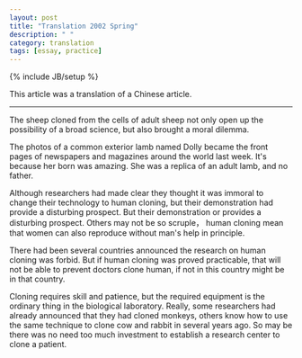 ```yaml
---
layout: post
title: "Translation 2002 Spring"
description: " "
category: translation
tags: [essay, practice]
---
```

{% include JB/setup %}

This article was a translation of a Chinese article. 

---

The sheep cloned from the cells of adult sheep not only open up the possibility of a broad science, but also brought a moral dilemma. 

The photos of a common exterior lamb named Dolly became the front pages of newspapers and magazines around the world last week. It's because her born was amazing.  She was a replica of an adult lamb, and no father.

Although researchers had made clear they thought it was immoral to change their technology to human cloning, but their demonstration had provide a disturbing prospect. But their demonstration or provides a disturbing prospect. Others may not be so scruple， human cloning mean that women can also reproduce without man's help in principle. 

There had been several countries announced the research on human cloning was forbid. But if human cloning was proved practicable, that will not be able to prevent doctors clone human, if not in this country might be in that country.

Cloning requires skill and patience, but the required equipment is the ordinary thing in the biological laboratory. Really, some researchers had already announced that they had cloned monkeys, others know how to use the same technique to clone cow and rabbit in several years ago. So may be there was no need too much investment to establish a research center to clone a patient.






